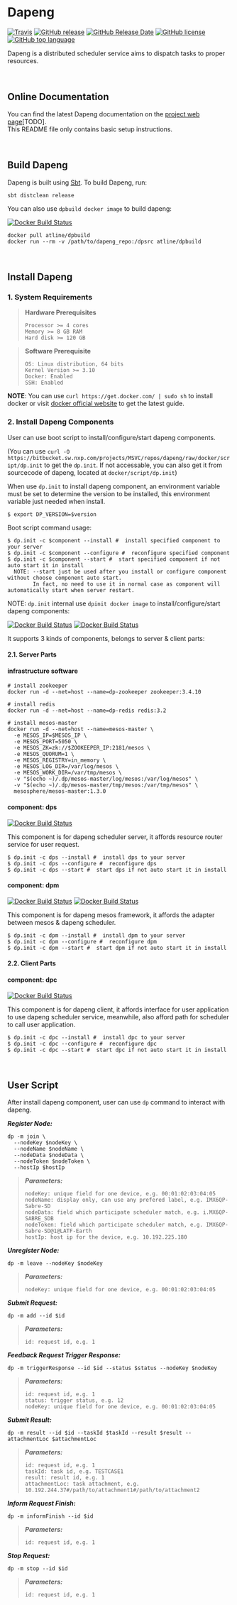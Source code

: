 # Dapeng

[![Travis](https://img.shields.io/travis/atline/dapeng.svg)](https://travis-ci.org/atline/dapeng/)
[![GitHub release](https://img.shields.io/github/release/atline/dapeng.svg)](#)
[![GitHub Release Date](https://img.shields.io/github/release-date/atline/dapeng.svg)](#)
[![GitHub license](https://img.shields.io/github/license/atline/dapeng.svg)](#)
[![GitHub top language](https://img.shields.io/github/languages/top/atline/dapeng.svg)](#)

Dapeng is a distributed scheduler service aims to dispatch tasks to proper resources.

<br />

## Online Documentation

You can find the latest Dapeng documentation on the [project web page](#)[TODO].<br />
This README file only contains basic setup instructions.

<br />

## Build Dapeng

Dapeng is built using [Sbt](https://www.scala-sbt.org/).
To build Dapeng, run:

    sbt distclean release

You can also use `dpbuild docker image` to build dapeng:

[![Docker Build Status](https://img.shields.io/docker/build/atline/dpbuild.svg?label=docker(dpbuild))](https://hub.docker.com/r/atline/dpbuild/builds/)

    docker pull atline/dpbuild
    docker run --rm -v /path/to/dapeng_repo:/dpsrc atline/dpbuild

<br />

## Install Dapeng

### 1. System Requirements

> **Hardware Prerequisites**
> 
>     Processor >= 4 cores
>     Memory >= 8 GB RAM
>     Hard disk >= 120 GB

> **Software Prerequisite**
> 
>     OS: Linux distribution, 64 bits
>     Kernel Version >= 3.10
>     Docker: Enabled
>     SSH: Enabled

**NOTE**: You can use `curl https://get.docker.com/ | sudo sh` to install docker or visit [docker official website](https://docs.docker.com/install/linux/docker-ce/ubuntu/) to get the latest guide.

### 2. Install Dapeng Components

User can use boot script to install/configure/start dapeng components.

(You can use `curl -O https://bitbucket.sw.nxp.com/projects/MSVC/repos/dapeng/raw/docker/script/dp.init` to get the `dp.init`. If not accessable, you can also get it from sourcecode of dapeng, located at `docker/script/dp.init`)

When use `dp.init` to install dapeng component, an environment variable must be set to determine the version to be installed, this environment variable just needed when install.

    $ export DP_VERSION=$version

Boot script command usage:

    $ dp.init -c $component --install #  install specified component to your server
    $ dp.init -c $component --configure #  reconfigure specified component
    $ dp.init -c $component --start #  start specified component if not auto start it in install
      NOTE: --start just be used after you install or configure component without choose component auto start.
            In fact, no need to use it in normal case as component will automatically start when server restart.

NOTE: `dp.init` internal use `dpinit docker image` to install/configure/start dapeng components:

[![Docker Build Status](https://img.shields.io/docker/build/atline/dpinit.svg?label=docker(dpinit))](https://hub.docker.com/r/atline/dpinit/builds/)
[![Docker Build Status](https://img.shields.io/docker/build/atline/dpinitbase.svg?label=docker(dpinitbase))](https://hub.docker.com/r/atline/dpinitbase/builds/)

It supports 3 kinds of components, belongs to server & client parts:

#### 2.1. Server Parts

#### infrastructure software

    # install zookeeper
    docker run -d --net=host --name=dp-zookeeper zookeeper:3.4.10

    # install redis
    docker run -d --net=host --name=dp-redis redis:3.2

    # install mesos-master
    docker run -d --net=host --name=mesos-master \
      -e MESOS_IP=$MESOS_IP \
      -e MESOS_PORT=5050 \
      -e MESOS_ZK=zk://$ZOOKEEPER_IP:2181/mesos \
      -e MESOS_QUORUM=1 \
      -e MESOS_REGISTRY=in_memory \
      -e MESOS_LOG_DIR=/var/log/mesos \
      -e MESOS_WORK_DIR=/var/tmp/mesos \
      -v "$(echo ~)/.dp/mesos-master/log/mesos:/var/log/mesos" \
      -v "$(echo ~)/.dp/mesos-master/tmp/mesos:/var/tmp/mesos" \
      mesosphere/mesos-master:1.3.0

#### component: dps

[![Docker Build Status](https://img.shields.io/docker/build/atline/dps.svg?label=docker(dps))](https://hub.docker.com/r/atline/dps/builds/)

This component is for dapeng scheduler server, it affords resource router service for user request.

    $ dp.init -c dps --install #  install dps to your server
    $ dp.init -c dps --configure #  reconfigure dps
    $ dp.init -c dps --start #  start dps if not auto start it in install

#### component: dpm
[![Docker Build Status](https://img.shields.io/docker/build/atline/dpm.svg?label=docker(dpm))](https://hub.docker.com/r/atline/dpm/builds/)
[![Docker Build Status](https://img.shields.io/docker/build/atline/dpmbase.svg?label=docker(dpmbase))](https://hub.docker.com/r/atline/dpmbase/builds/)

This component is for dapeng mesos framework, it affords the adapter between mesos & dapeng scheduler.

    $ dp.init -c dpm --install #  install dpm to your server
    $ dp.init -c dpm --configure #  reconfigure dpm
    $ dp.init -c dpm --start #  start dpm if not auto start it in install

#### 2.2. Client Parts

#### component: dpc
[![Docker Build Status](https://img.shields.io/docker/build/atline/dpc.svg?label=docker(dpc))](https://hub.docker.com/r/atline/dpc/builds/)

This component is for dapeng client, it affords interface for user application to use dapeng scheduler service, meanwhile, also afford path for scheduler to call user application.

    $ dp.init -c dpc --install #  install dpc to your server
    $ dp.init -c dpc --configure #  reconfigure dpc
    $ dp.init -c dpc --start #  start dpc if not auto start it in install

<br />

## User Script

After install dapeng component, user can use `dp` command to interact with dapeng.

***Register Node:***

    dp -m join \
      --nodeKey $nodeKey \
      --nodeName $nodeName \
      --nodeData $nodeData \
      --nodeToken $nodeToken \
      --hostIp $hostIp

> ***Parameters:***
> 
>     nodeKey: unique field for one device, e.g. 00:01:02:03:04:05
>     nodeName: display only, can use any prefered label, e.g. IMX6QP-Sabre-SD
>     nodeData: field which participate scheduler match, e.g. i.MX6QP-SABRE_SDB
>     nodeToken: field which participate scheduler match, e.g. IMX6QP-Sabre-SD@1@LATF-Earth
>     hostIp: host ip for the device, e.g. 10.192.225.180

***Unregister Node:***

    dp -m leave --nodeKey $nodeKey

> ***Parameters:***
> 
>     nodeKey: unique field for one device, e.g. 00:01:02:03:04:05

***Submit Request:***

    dp -m add --id $id

> ***Parameters:***
> 
>     id: request id, e.g. 1

***Feedback Request Trigger Response:***

    dp -m triggerResponse --id $id --status $status --nodeKey $nodeKey

> ***Parameters:***
> 
>     id: request id, e.g. 1
>     status: trigger status, e.g. 12
>     nodeKey: unique field for one device, e.g. 00:01:02:03:04:05

***Submit Result:***

    dp -m result --id $id --taskId $taskId --result $result --attachmentLoc $attachmentLoc

> ***Parameters:***
> 
>     id: request id, e.g. 1
>     taskId: task id, e.g. TESTCASE1
>     result: result id, e.g. 1
>     attachmentLoc: task attachment, e.g. 10.192.244.37#/path/to/attachment1#/path/to/attachment2

***Inform Request Finish:***

    dp -m informFinish --id $id

> ***Parameters:***
> 
>     id: request id, e.g. 1

***Stop Request:***

    dp -m stop --id $id

> ***Parameters:***
> 
>     id: request id, e.g. 1
